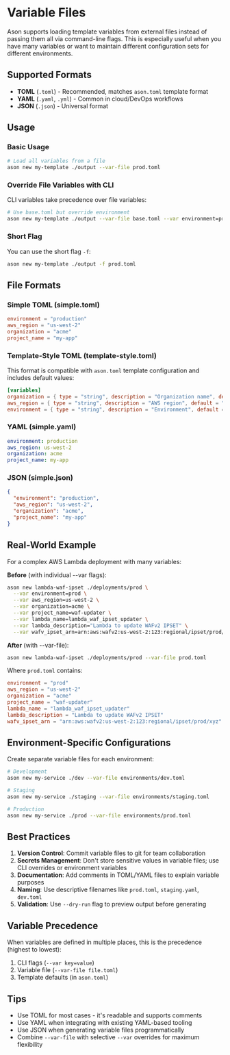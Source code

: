 # Variable Files

Ason supports loading template variables from external files instead of passing them all via command-line flags. This is especially useful when you have many variables or want to maintain different configuration sets for different environments.

## Supported Formats

- **TOML** (`.toml`) - Recommended, matches `ason.toml` template format
- **YAML** (`.yaml`, `.yml`) - Common in cloud/DevOps workflows
- **JSON** (`.json`) - Universal format

## Usage

### Basic Usage

```bash
# Load all variables from a file
ason new my-template ./output --var-file prod.toml
```

### Override File Variables with CLI

CLI variables take precedence over file variables:

```bash
# Use base.toml but override environment
ason new my-template ./output --var-file base.toml --var environment=prod
```

### Short Flag

You can use the short flag `-f`:

```bash
ason new my-template ./output -f prod.toml
```

## File Formats

### Simple TOML (simple.toml)

```toml
environment = "production"
aws_region = "us-west-2"
organization = "acme"
project_name = "my-app"
```

### Template-Style TOML (template-style.toml)

This format is compatible with `ason.toml` template configuration and includes default values:

```toml
[variables]
organization = { type = "string", description = "Organization name", default = "acme" }
aws_region = { type = "string", description = "AWS region", default = "us-east-1" }
environment = { type = "string", description = "Environment", default = "dev" }
```

### YAML (simple.yaml)

```yaml
environment: production
aws_region: us-west-2
organization: acme
project_name: my-app
```

### JSON (simple.json)

```json
{
  "environment": "production",
  "aws_region": "us-west-2",
  "organization": "acme",
  "project_name": "my-app"
}
```

## Real-World Example

For a complex AWS Lambda deployment with many variables:

**Before** (with individual --var flags):
```bash
ason new lambda-waf-ipset ./deployments/prod \
  --var environment=prod \
  --var aws_region=us-west-2 \
  --var organization=acme \
  --var project_name=waf-updater \
  --var lambda_name=lambda_waf_ipset_updater \
  --var lambda_description="Lambda to update WAFv2 IPSET" \
  --var wafv_ipset_arn=arn:aws:wafv2:us-west-2:123:regional/ipset/prod/xyz
```

**After** (with --var-file):
```bash
ason new lambda-waf-ipset ./deployments/prod --var-file prod.toml
```

Where `prod.toml` contains:
```toml
environment = "prod"
aws_region = "us-west-2"
organization = "acme"
project_name = "waf-updater"
lambda_name = "lambda_waf_ipset_updater"
lambda_description = "Lambda to update WAFv2 IPSET"
wafv_ipset_arn = "arn:aws:wafv2:us-west-2:123:regional/ipset/prod/xyz"
```

## Environment-Specific Configurations

Create separate variable files for each environment:

```bash
# Development
ason new my-service ./dev --var-file environments/dev.toml

# Staging
ason new my-service ./staging --var-file environments/staging.toml

# Production
ason new my-service ./prod --var-file environments/prod.toml
```

## Best Practices

1. **Version Control**: Commit variable files to git for team collaboration
2. **Secrets Management**: Don't store sensitive values in variable files; use CLI overrides or environment variables
3. **Documentation**: Add comments in TOML/YAML files to explain variable purposes
4. **Naming**: Use descriptive filenames like `prod.toml`, `staging.yaml`, `dev.toml`
5. **Validation**: Use `--dry-run` flag to preview output before generating

## Variable Precedence

When variables are defined in multiple places, this is the precedence (highest to lowest):

1. CLI flags (`--var key=value`)
2. Variable file (`--var-file file.toml`)
3. Template defaults (in `ason.toml`)

## Tips

- Use TOML for most cases - it's readable and supports comments
- Use YAML when integrating with existing YAML-based tooling
- Use JSON when generating variable files programmatically
- Combine `--var-file` with selective `--var` overrides for maximum flexibility
